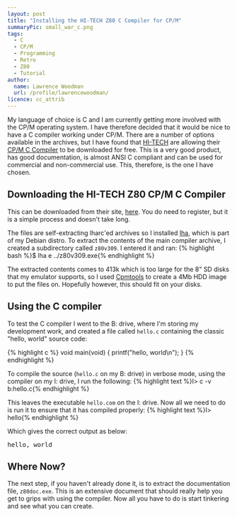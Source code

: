 ```yaml
---
layout: post
title: "Installing the HI-TECH Z80 C Compiler for CP/M"
summaryPic: small_war_c.png
tags:
  - C
  - CP/M
  - Programming
  - Retro
  - Z80
  - Tutorial
author:
  name: Lawrence Woodman
  url: /profile/lawrencewoodman/
licence: cc_attrib
---
```

My language of choice is C and I am currently getting more involved with the CP/M operating system.  I have therefore decided that it would be nice to have a C compiler working under CP/M.  There are a number of options available in the archives, but I have found that [HI-TECH](http://www.hitech.com.au/) are allowing their [CP/M C Compiler](http://www.hitech.com.au/products/compilers/CPM.php) to be downloaded for free.  This is a very good product, has good documentation, is almost ANSI C compliant and can be used for commercial and non-commercial use.  This, therefore, is the one I have chosen.

## Downloading the HI-TECH Z80 CP/M C Compiler
This can be downloaded from their site, [here](http://www.hitech.com.au/products/compilers/CPM.php).  You do need to register, but it is a simple process and doesn't take long.

The files are self-extracting lharc'ed archives so I installed [lha](http://www.infor.kanazawa-it.ac.jp/~ishii/lhaunix/), which is part of my Debian distro.  To extract the contents of the main compiler archive, I created a subdirectory called `z80v309`.  I entered it and ran:
{% highlight bash %}$ lha e ../z80v309.exe{% endhighlight %}

The extracted contents comes to 413k which is too large for the 8" SD disks that my emulator supports, so I used [Cpmtools](http://www.moria.de/~michael/cpmtools/) to create a 4Mb HDD image to put the files on.  Hopefully however, this should fit on your disks. 

## Using the C compiler
To test the C compiler I went to the B: drive, where I'm storing my development work, and created a file called `hello.c` containing the classic "hello, world" source code:

{% highlight c %}
void main(void)
{
   printf("hello, world\n");
}
{% endhighlight %}

To compile the source (`hello.c` on my B: drive) in verbose mode, using the compiler on my I: drive, I run the following:
{% highlight text %}I> c -v b:hello.c{% endhighlight %}

This leaves the executable `hello.com` on the I: drive.  Now all we need to do is run it to ensure that it has compiled properly:
{% highlight text %}I> hello{% endhighlight %}

Which gives the correct output as below:

<pre><samp>hello, world</samp></pre>

## Where Now?
The next step, if you haven't already done it, is to extract the documentation file, `z80doc.exe`.  This is an extensive document that should really help you get to grips with using the compiler.  Now all you have to do is start tinkering and see what you can create. 
